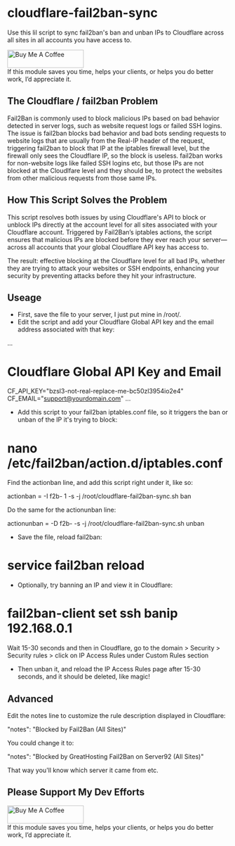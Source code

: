 # cloudflare-fail2ban-sync
Use this lil script to sync fail2ban's ban and unban IPs to Cloudflare across all sites in all accounts you have access to.

<p/>
<a href="https://www.buymeacoffee.com/robwpdev" target="_blank"><img src="https://cdn.buymeacoffee.com/buttons/default-orange.png" alt="Buy Me A Coffee" height="41" width="174"></a><br>
If this module saves you time, helps your clients, or helps you do better work, I’d appreciate it.
</p>

## The Cloudflare / fail2ban Problem
Fail2Ban is commonly used to block malicious IPs based on bad behavior detected in server logs, such as website request logs or failed SSH logins.
The issue is fail2ban blocks bad behavior and bad bots sending requests to website logs that are usually from the Real-IP header of the request, triggering fail2ban to block that IP at the iptables firewall level, but the firewall only sees the Cloudflare IP, so the block is useless. fail2ban works for non-website logs like failed SSH logins etc, but those IPs are not blocked at the Cloudlfare level and they should be, to protect the websites from other malicious requests from those same IPs.

## How This Script Solves the Problem
This script resolves both issues by using Cloudflare's API to block or unblock IPs directly at the account level for all sites associated with your Cloudflare account. Triggered by Fail2Ban’s iptables actions, the script ensures that malicious IPs are blocked before they ever reach your server—across all accounts that your global Cloudflare API key has access to.

The result: effective blocking at the Cloudflare level for all bad IPs, whether they are trying to attack your websites or SSH endpoints, enhancing your security by preventing attacks before they hit your infrastructure.

## Useage

- First, save the file to your server, I just put mine in /root/.
- Edit the script and add your Cloudflare Global API key and the email address associated with that key:

...
 # Cloudflare Global API Key and Email
CF_API_KEY="bzsl3-not-real-replace-me-bc50zl3954io2e4"
CF_EMAIL="support@yourdomain.com"
...

- Add this script to your fail2ban iptables.conf file, so it triggers the ban or unban of the IP it's trying to block:

 # nano /etc/fail2ban/action.d/iptables.conf

Find the actionban line, and add this script right under it, like so:

actionban = <iptables> -I f2b-<name> 1 -s <ip> -j <blocktype>
            /root/cloudflare-fail2ban-sync.sh ban <ip>

Do the same for the actionunban line:

actionunban = <iptables> -D f2b-<name> -s <ip> -j <blocktype>
            /root/cloudflare-fail2ban-sync.sh unban <ip>
            
- Save the file, reload fail2ban:

 # service fail2ban reload

- Optionally, try banning an IP and view it in Cloudflare:

 # fail2ban-client set ssh banip 192.168.0.1

Wait 15-30 seconds and then in Cloudflare, go to the domain > Security > Security rules > click on IP Access Rules under Custom Rules section

- Then unban it, and reload the IP Access Rules page after 15-30 seconds, and it should be deleted, like magic!

## Advanced

Edit the notes line to customize the rule description displayed in Cloudflare:

   "notes": "Blocked by Fail2Ban (All Sites)"

You could change it to:

   "notes": "Blocked by GreatHosting Fail2Ban on Server92 (All Sites)"

That way you'll know which server it came from etc.

## Please Support My Dev Efforts 

<p/>
<a href="https://www.buymeacoffee.com/robwpdev" target="_blank"><img src="https://cdn.buymeacoffee.com/buttons/default-orange.png" alt="Buy Me A Coffee" height="41" width="174"></a><br>
If this module saves you time, helps your clients, or helps you do better work, I’d appreciate it.
</p>
